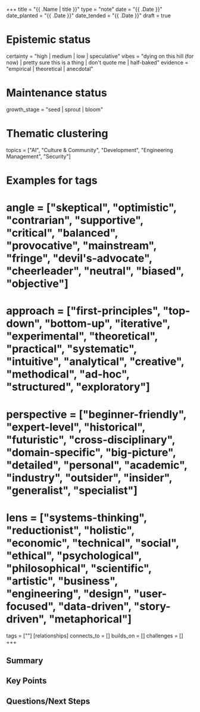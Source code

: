 +++
title = "{{ .Name | title }}"
type = "note"
date = "{{ .Date }}"
date_planted = "{{ .Date }}"
date_tended = "{{ .Date }}"
draft = true
# Epistemic status
certainty = "high | medium | low | speculative"
vibes = "dying on this hill (for now) | pretty sure this is a thing | don't quote me | half-baked"
evidence = "empirical | theoretical | anecdotal"
# Maintenance status
growth_stage = "seed | sprout | bloom"
# Thematic clustering
topics = ["AI", "Culture & Community", "Development", "Engineering Management", "Security"]
# Examples for tags
# angle = ["skeptical", "optimistic", "contrarian", "supportive", "critical", "balanced", "provocative", "mainstream", "fringe", "devil's-advocate", "cheerleader", "neutral", "biased", "objective"]
# approach = ["first-principles", "top-down", "bottom-up", "iterative", "experimental", "theoretical", "practical", "systematic", "intuitive", "analytical", "creative", "methodical", "ad-hoc", "structured", "exploratory"]
# perspective = ["beginner-friendly", "expert-level", "historical", "futuristic", "cross-disciplinary", "domain-specific", "big-picture", "detailed", "personal", "academic", "industry", "outsider", "insider", "generalist", "specialist"]
# lens = ["systems-thinking", "reductionist", "holistic", "economic", "technical", "social", "ethical", "psychological", "philosophical", "scientific", "artistic", "business", "engineering", "design", "user-focused", "data-driven", "story-driven", "metaphorical"]
tags = [""]
[relationships]
  connects_to = []
  builds_on = []
  challenges = []
+++

## Summary

## Key Points

## Questions/Next Steps
